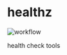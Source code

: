 # healthz

![workflow](https://github.com/ddbgio/healthz/actions/workflows/test.yml/badge.svg)

health check tools
